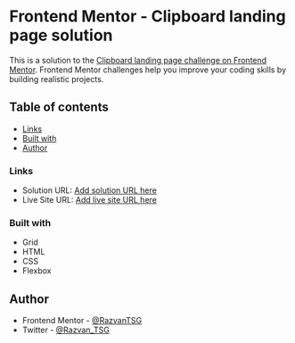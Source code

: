 # Frontend Mentor - Clipboard landing page solution

This is a solution to the [Clipboard landing page challenge on Frontend Mentor](https://www.frontendmentor.io/challenges/clipboard-landing-page-5cc9bccd6c4c91111378ecb9). Frontend Mentor challenges help you improve your coding skills by building realistic projects. 


## Table of contents

  - [Links](#links)
  - [Built with](#built-with)
- [Author](#author)

### Links

- Solution URL: [Add solution URL here](https://your-solution-url.com)
- Live Site URL: [Add live site URL here](https://your-live-site-url.com)

### Built with

- Grid
- HTML
- CSS
- Flexbox

## Author

- Frontend Mentor - [@RazvanTSG](https://www.frontendmentor.io/profile/RazvanTSG)
- Twitter - [@Razvan_TSG](https://twitter.com/Razvan_TSG)


